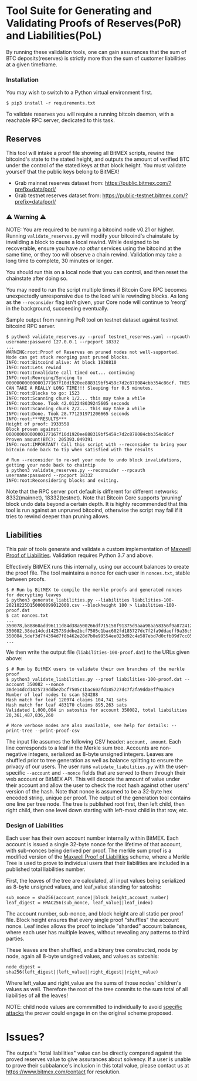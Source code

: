 # Tool Suite for Generating and Validating Proofs of Reserves(PoR) and Liabilities(PoL)

By running these validation tools, one can gain assurances that the sum of BTC deposits(reserves) is strictly
more than the sum of customer liabilities at a given timeframe.

### Installation

You may wish to switch to a Python virtual environment first.

```
$ pip3 install -r requirements.txt
```

To validate reserves you will require a running bitcoin daemon, with a reachable RPC server, dedicated to this task.

## Reserves

This tool will intake a proof file showing all BitMEX scripts, rewind the bitcoind's state to the stated height, and outputs the amount
of verified BTC under the control of the stated keys at that block height. You must validate yourself that the public keys belong to BitMEX!

* Grab mainnet reserves dataset from: https://public.bitmex.com/?prefix=data/porl/
* Grab testnet reserves dataset from: https://public-testnet.bitmex.com/?prefix=data/porl/

### ⚠️ Warning ⚠️

NOTE: You are required to be running a bitcoind node v0.21 or higher.
Running `validate_reserves.py` will modify your bitcoind's chainstate by invaliding a block to cause a local rewind. While designed to be recoverable, ensure you have *no other* services using the bitcoind at the same time, or they too will observe a chain rewind.
Validation may take a long time to complete, 30 minutes or longer.

You should run this on a local node that you can control, and then reset the chainstate after doing so.

You may need to run the script multiple times if Bitcoin Core RPC becomes unexpectedly unresponsive due to the load while rewinding blocks.
As long as the `--reconsider` flag isn't given, your Core node will continue to 'reorg' in the background,
succeeding eventually.


Sample output from running PoR tool on testnet dataset against testnet bitcoind RPC server.
```
$ python3 validate_reserves.py --proof testnet_reserves.yaml --rpcauth username:password 127.0.0.1 --rpcport 18332
...
WARNING:root:Proof of Reserves on pruned nodes not well-supported. Node can get stuck reorging past pruned blocks.
INFO:root:Bitcoind alive: At block 1938810
INFO:root:Lets rewind
INFO:root:Invalidate call timed out... continuing
INFO:root:Reorging/Syncing to 00000000000000177167f10d1920ee888319bf5459c7d2c878084cbb354c86cf. THIS CAN TAKE A REALLY LONG TIME!!! Sleeping for 0.5 minutes.
INFO:root:Blocks to go: 1523
INFO:root:Scanning chunk 1/2... this may take a while
INFO:root:Done. Took 42.012248039245605 seconds
INFO:root:Scanning chunk 2/2... this may take a while
INFO:root:Done. Took 28.771291971206665 seconds
INFO:root:***RESULTS***
Height of proof: 1933558
Block proven against: 00000000000000177167f10d1920ee888319bf5459c7d2c878084cbb354c86cf
Proven amount(BTC): 205393.049391
INFO:root:IMPORTANT! Call this script with --reconsider to bring your bitcoin node back to tip when satisfied with the results

# Run --reconsider to re-set your node to undo block invalidations, getting your node back to chaintip
$ python3 validate_reserves.py --reconsider --rpcauth username:password --rpcport 18332
INFO:root:Reconsidering blocks and exiting.
```

Note that the RPC server port default is different for different networks: 8332(mainnet), 18332(testnet).
Note that Bitcoin Core supports 'pruning' block undo data beyond a certain depth. It is highly recommended
that this tool is run against an unpruned bitcoind, otherwise the script may fail if it tries to rewind deeper than pruning allows.

## Liabilities

This pair of tools generate and validate a custom implementation of [Maxwell Proof of Liabilities](https://eprint.iacr.org/2018/1139.pdf).
Validation requires Python 3.7 and above.

Effectively BitMEX runs this internally, using our account balances to create the proof file.
The tool maintains a nonce for each user in `nonces.txt`, stable between proofs.

```
$ # Run by BitMEX to compile the merkle proofs and generated nonces for decrypting leaves
$ python3 generate_liabilities.py --liabilities liabilities-100-20210225D150000099012000.csv --blockheight 100 > liabilities-100-proof.dat
$ cat nonces.txt
...
350078,b88860add96111d84d38a500266df715158f91375d9aaa98aa58356f9a872412
350082,38de14dcd1425739ddbe2bcf7505c1bac602fd185727dc7f2fa9ddaeff9a36c9
350084,5def3d7f4394d7f8b462e28d7b0e99554ee023d92c4e587ebd7d0cfb09d7cc05
...
```

We then write the output file (`liabilities-100-proof.dat`) to the URLs given above:

```
$ # Run by BitMEX users to validate their own branches of the merkle proof
$ python3 validate_liabilities.py --proof liabilities-100-proof.dat --account 350082 --nonce 38de14dcd1425739ddbe2bcf7505c1bac602fd185727dc7f2fa9ddaeff9a36c9
Number of leaf nodes to scan 524288
Hash match for leaf 120974 claims 104,741 sats
Hash match for leaf 483170 claims 895,263 sats
Validated 1,000,004 in satoshis for account 350082, total liabilities 20,361,487,836,260

# More verbose modes are also available, see help for details: --print-tree --print-proof-csv

```

The input file assumes the following CSV header: `account, amount`. Each line corresponds to a leaf in the Merkle sum tree.
Accounts are non-negative integers, serialized as 8-byte unsigned integers. Leaves are shuffled prior to tree generation
as well as balance splitting to ensure the privacy of our users. The user runs `validate_liabilities.py` with
the user-specific `--account` and `--nonce` fields that are served to them through their web account or BitMEX API.
This will decode the amount of value under their account and allow the user to check the root hash against other
users' version of the hash. Note that nonce is assumed to be a 32-byte hex encoded string, unique per proof.
The output of the generation tool contains one line per tree node. The tree is published root first, then left child, then right
child, then one level down starting with left-most child in that row, etc.

### Design of Liabilities

Each user has their own account number internally within BitMEX. Each account is issued a single 32-byte nonce for the lifetime
of that account, with sub-nonces being derived per proof.  The merkle sum proof is a modified version of the [Maxwell Proof of Liabilities](https://bitcointalk.org/index.php?topic=595180.0) scheme,
where a Merkle Tree is used to prove to individual users that their liabilities are included in a published total liabilities number.

First, the leaves of the tree are calculated, all input values being serialized as 8-byte unsigned values, and leaf_value standing for satoshis:
```
sub_nonce = sha256(account_nonce||block_height,account_number)
leaf_digest = HMAC256(sub_nonce, leaf_value||leaf_index)
```

The account number, sub-nonce, and block height are all static per proof file. Block height ensures that every single proof "shuffles" the account nonce.
Leaf index allows the proof to include "sharded" account balances, where each user has multiple leaves, without revealing any patterns to third parties.

These leaves are then shuffled, and a binary tree constructed, node by node, again all 8-byte unsigned values, and values as satoshis:
```
node_digest = sha256(left_digest||left_value||right_digest||right_value)
```

Where left_value and right_value are the sums of those nodes' children's values as well. Therefore the root of the tree commits to the sum total of all liabilities of all the leaves!

NOTE: child node values are commmitted to individually to avoid [specific attacks](https://eprint.iacr.org/2018/1139.pdf) the prover could engage in on the original scheme proposed.

# Issues?

The output's "total liabilities" value can be directly compared against the proved reserves value to give assurances about
solvency. If a user is unable to prove their subbalance's inclusion in this total value, please contact us at https://www.bitmex.com/contact for resolution.

